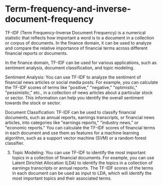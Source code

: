 # Term-frequency-and-inverse-document-frequency

TF-IDF (Term Frequency-Inverse Document Frequency) is a numerical statistic that reflects how important a word is to a document in a collection or corpus of documents. In the finance domain, it can be used to analyze and compare the relative importance of financial terms across different financial reports or documents.

In the finance domain, TF-IDF can be used for various applications, such as sentiment analysis, document classification, and topic modeling.

Sentiment Analysis: You can use TF-IDF to analyze the sentiment of financial news articles or social media posts. For example, you can calculate the TF-IDF scores of terms like "positive," "negative," "optimistic," "pessimistic," etc., in a collection of news articles about a particular stock or sector. This information can help you identify the overall sentiment towards the stock or sector.

Document Classification: TF-IDF can be used to classify financial documents, such as annual reports, earnings transcripts, or financial news articles, into categories like "earnings reports," "industry news," or "economic reports." You can calculate the TF-IDF scores of financial terms in each document and use them as features for a machine learning algorithm, such as a support vector machine (SVM) or a random forest classifier.

3. Topic Modeling: You can use TF-IDF to identify the most important topics in a collection of financial documents. For example, you can use Latent Dirichlet Allocation (LDA) to identify the topics in a collection of earnings transcripts or annual reports. The TF-IDF scores of the terms in each document can be used as input to LDA, which will identify the most important topics and their associated terms.


